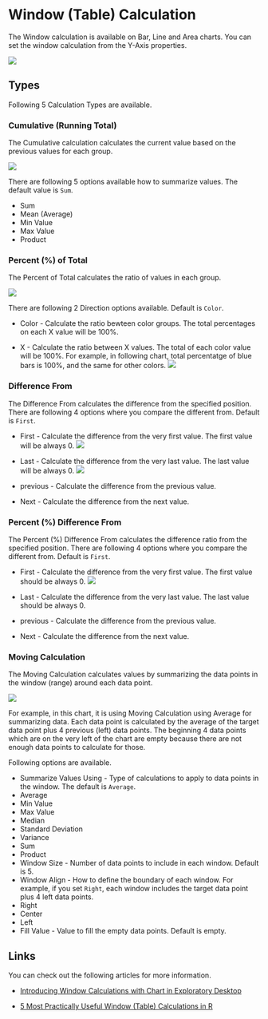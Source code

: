 # Window (Table) Calculation 

The Window calculation is available on Bar, Line and Area charts. You can set the window calculation from the Y-Axis properties.  

![](images/winfunc-toggle.png)


## Types

Following 5 Calculation Types are available. 

### Cumulative (Running Total)

The Cumulative calculation calculates the current value based on the  previous values for each group. 

![](images/winfunc-cum-viz.png)

There are following 5 options available how to summarize values. The default value is `Sum`.

* Sum 
* Mean (Average)
* Min Value
* Max Value
* Product


### Percent (%) of Total

The Percent of Total calculates the ratio of values in each group. 

![](images/winfunc-ptotal-color.png)


There are following 2 Direction options available. Default is `Color`.

* Color - Calculate the ratio bewteen color groups. The total percentages on each X value will be 100%.  

* X - Calculate the ratio between X values. The total of each color value will be 100%. For example, in following chart, total percentatge of blue bars is 100%, and the same for other colors. 
![](images/winfunc-ptotal-x.png)




### Difference From 

The Difference From calculates the difference from the specified position. There are following 4 options where you compare the different from. Default is `First`.

* First - Calculate the difference from the very first value. The first value will be always 0. 
![](images/winfunc-difffrom-first.png)

* Last - Calculate the difference from the very last value. The last value will be always 0.
![](images/winfunc-difffrom-last.png)

* previous - Calculate the difference from the previous value. 

* Next - Calculate the difference from the next value. 


### Percent (%) Difference From 

The Percent (%) Difference From calculates the difference ratio from the specified position. There are following 4 options where you compare the different from. Default is `First`.

* First - Calculate the difference from the very first value. The first value should be always 0. 
![](images/winfunc-pdifffrom-first.png)

* Last - Calculate the difference from the very last value. The last value should be always 0.

* previous - Calculate the difference from the previous value. 

* Next - Calculate the difference from the next value. 


### Moving Calculation 

The Moving Calculation calculates values by summarizing the data points in the window (range) around each data point. 


![](images/winfunc-moving-ave.png)

For example, in this chart, it is using Moving Calculation using Average for summarizing data. Each data point is calculated by the average of the target data point plus 4 previous (left) data points. The beginning 4 data points which are on the very left of the chart are empty because there are not enough data points to calculate for those. 

Following options are available. 

* Summarize Values Using - Type of calculations to apply to data points in the window. The default is `Average`.
 * Average
 * Min Value
 * Max Value
 * Median 
 * Standard Deviation
 * Variance
 * Sum 
 * Product
* Window Size - Number of data points to include in each window. Default is 5.   
* Window Align - How to define the boundary of each window. For example, if you set `Right`, each window includes the target data point plus 4 left data points.    
 * Right
 * Center
 * Left
* Fill Value - Value to fill the empty data points. Default is empty. 


## Links

You can check out the following articles for more information. 

* [Introducing Window Calculations with Chart in Exploratory Desktop](https://blog.exploratory.io/introducing-window-calculations-in-exploratory-desktop-67cb19f77eb)

* [5 Most Practically Useful Window (Table) Calculations in R](https://blog.exploratory.io/5-most-practically-useful-window-table-calculations-in-r-7e2c7ca431d9)

